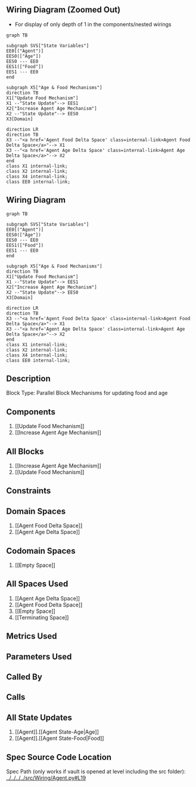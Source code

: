 ## Wiring Diagram (Zoomed Out)

- For display of only depth of 1 in the components/nested wirings
```mermaid
graph TB

subgraph SVS["State Variables"]
EE0[("Agent")]
EES0(["Age"])
EES0 --- EE0
EES1(["Food"])
EES1 --- EE0
end

subgraph X5["Age & Food Mechanisms"]
direction TB
X1["Update Food Mechanism"]
X1 --"State Update"--> EES1
X2["Increase Agent Age Mechanism"]
X2 --"State Update"--> EES0
X3[Domain]

direction LR
direction TB
X3 --"<a href='Agent Food Delta Space' class=internal-link>Agent Food Delta Space</a>"--> X1
X3 --"<a href='Agent Age Delta Space' class=internal-link>Agent Age Delta Space</a>"--> X2
end
class X1 internal-link;
class X2 internal-link;
class X4 internal-link;
class EE0 internal-link;

```

## Wiring Diagram

```mermaid
graph TB

subgraph SVS["State Variables"]
EE0[("Agent")]
EES0(["Age"])
EES0 --- EE0
EES1(["Food"])
EES1 --- EE0
end

subgraph X5["Age & Food Mechanisms"]
direction TB
X1["Update Food Mechanism"]
X1 --"State Update"--> EES1
X2["Increase Agent Age Mechanism"]
X2 --"State Update"--> EES0
X3[Domain]

direction LR
direction TB
X3 --"<a href='Agent Food Delta Space' class=internal-link>Agent Food Delta Space</a>"--> X1
X3 --"<a href='Agent Age Delta Space' class=internal-link>Agent Age Delta Space</a>"--> X2
end
class X1 internal-link;
class X2 internal-link;
class X4 internal-link;
class EE0 internal-link;

```

## Description

Block Type: Parallel Block
Mechanisms for updating food and age
## Components
1. [[Update Food Mechanism]]
2. [[Increase Agent Age Mechanism]]

## All Blocks
1. [[Increase Agent Age Mechanism]]
2. [[Update Food Mechanism]]

## Constraints

## Domain Spaces
1. [[Agent Food Delta Space]]
2. [[Agent Age Delta Space]]

## Codomain Spaces
1. [[Empty Space]]

## All Spaces Used
1. [[Agent Age Delta Space]]
2. [[Agent Food Delta Space]]
3. [[Empty Space]]
4. [[Terminating Space]]

## Metrics Used

## Parameters Used

## Called By

## Calls

## All State Updates
1. [[Agent]].[[Agent State-Age|Age]]
2. [[Agent]].[[Agent State-Food|Food]]

## Spec Source Code Location

Spec Path (only works if vault is opened at level including the src folder): [../../../../src/Wiring/Agent.py#L19](../../../../src/Wiring/Agent.py#L19)

